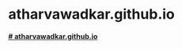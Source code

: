 # atharvawadkar.github.io 
<h4><a href="https://atharvawadkar.github.io" ># atharvawadkar.github.io </a></h4>

